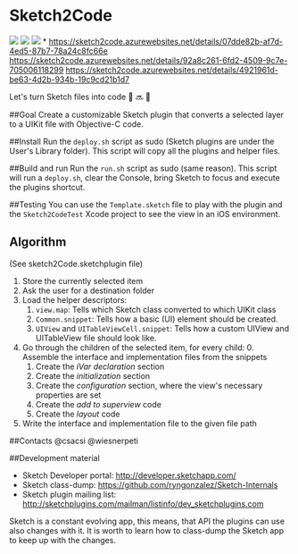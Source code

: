 # Sketch2Code

![](https://i.imgur.com/oHMO07t.jpg)
![](https://i.imgur.com/p8TOEIp.jpg)
![](https://i.imgur.com/YiGJ3up.jpg)
*
https://sketch2code.azurewebsites.net/details/07dde82b-af7d-4ed5-87b7-78a24c8fc66e
https://sketch2code.azurewebsites.net/details/92a8c261-6fd2-4509-9c7e-705006118299
https://sketch2code.azurewebsites.net/details/4921961d-be63-4d2b-934b-19c9cd21b1d7

Let's turn Sketch files into code
:large_orange_diamond: :soon: :page_with_curl:

##Goal
Create a customizable Sketch plugin that converts a selected layer to a UIKit file with Objective-C code.

##Install
Run the `deploy.sh` script as sudo (Sketch plugins are under the User's Library folder). This script will copy all the plugins and helper files.

##Build and run
Run the `run.sh` script as sudo (same reason). This script will run a `deploy.sh`, clear the Console, bring Sketch to focus and execute the plugins shortcut.

##Testing
You can use the `Template.sketch` file to play with the plugin and the `Sketch2CodeTest` Xcode project to see the view in an iOS environment.

## Algorithm
(See sketch2Code.sketchplugin file)

1. Store the currently selected item
2. Ask the user for a destination folder
3. Load the helper descriptors:
	1. `view.map`: Tells which Sketch class converted to which UIKit class
	2. `Common.snippet`: Tells how a basic (UI) element should be created.
	3. `UIView` and `UITableViewCell.snippet`: Tells how a custom UIView and UITableView file should look like.
4. Go through the children of the selected item, for every child:
	0. Assemble the interface and implementation files from the snippets
	1. Create the _iVar declaration_ section
	2. Create the _initialization_ section
	3. Create the _configuration_ section, where the view's necessary properties are set
	4. Create the _add to superview_ code
	5. Create the _layout_ code
5. Write the interface and implementation file to the given file path

##Contacts
@csacsi
@wiesnerpeti

##Development material
- Sketch Developer portal: http://developer.sketchapp.com/
- Sketch class-dump: https://github.com/ryngonzalez/Sketch-Internals
- Sketch plugin mailing list: http://sketchplugins.com/mailman/listinfo/dev_sketchplugins.com

Sketch is a constant evolving app, this means, that API the plugins can use also changes with it. It is worth to learn how to class-dump the Sketch app to keep up with the changes.
